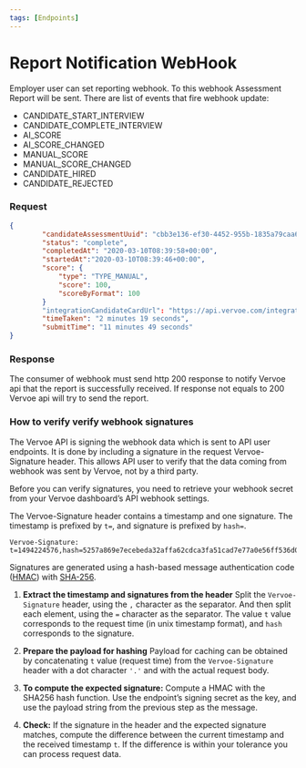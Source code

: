 ```yaml
---
tags: [Endpoints]
---
```


# Report Notification WebHook

Employer user can set reporting webhook. To this webhook Assessment Report will be sent. There are list of events that fire webhook update:

- CANDIDATE_START_INTERVIEW
- CANDIDATE_COMPLETE_INTERVIEW
- AI_SCORE
- AI_SCORE_CHANGED
- MANUAL_SCORE
- MANUAL_SCORE_CHANGED
- CANDIDATE_HIRED
- CANDIDATE_REJECTED

### Request

<!--
title: "Request Body example"
lineNumbers: true
-->

```json
{
        "candidateAssessmentUuid": "cbb3e136-ef30-4452-955b-1835a79caa65",
        "status": "complete",
        "completedAt": "2020-03-10T08:39:58+00:00",
        "startedAt":"2020-03-10T08:39:46+00:00",
        "score": {
            "type": "TYPE_MANUAL",
            "score": 100,
            "scoreByFormat": 100
        }
        "integrationCandidateCardUrl": "https://api.vervoe.com/integration_candidate_card",
        "timeTaken": "2 minutes 19 seconds",
        "submitTime": "11 minutes 49 seconds"
}
```

### Response

The consumer of webhook must send http 200 response to notify Vervoe api that the report is successfully received. If response not equals to 200 Vervoe api will try to send the report. 

### How to verify verify webhook signatures

The Vervoe API is signing the webhook data which is sent to API user endpoints. It is done by including a signature in the request Vervoe-Signature header. This allows API user to verify that the data coming from webhook was sent by Vervoe, not by a third party.

Before you can verify signatures, you need to retrieve your webhook secret from your Vervoe dashboard’s API webhook settings.

The Vervoe-Signature header contains a timestamp and one signature. The timestamp is prefixed by `t=`, and signature is prefixed by `hash=`.

    Vervoe-Signature: t=1494224576,hash=5257a869e7ecebeda32affa62cdca3fa51cad7e77a0e56ff536d0ce8e108d8bd

Signatures are generated using a hash-based message authentication code ([HMAC](https://en.wikipedia.org/wiki/Hash-based_message_authentication_code)) with [SHA-256](https://en.wikipedia.org/wiki/SHA-2).

1.  **Extract the timestamp and signatures from the header**
    Split the `Vervoe-Signature` header, using the `,` character as the separator. And then split each element, using the `=` character as the separator. The value  `t`  value corresponds to the request time (in unix timestamp format), and `hash` corresponds to the signature.

2.  **Prepare the payload for hashing**
    Payload for caching can be obtained by concatenating `t` value (request time) from the `Vervoe-Signature` header with a dot character `'.'` and with the actual request body.

3.  **To compute the expected signature:**
    Compute a HMAC with the SHA256 hash function. Use the endpoint’s signing secret as the key, and use the payload string from the previous step as the message.

4.  **Check:**
    If the signature in the header and the expected signature matches, compute the difference between the current timestamp and the received timestamp `t`. If the difference is within your tolerance you can process request data.
